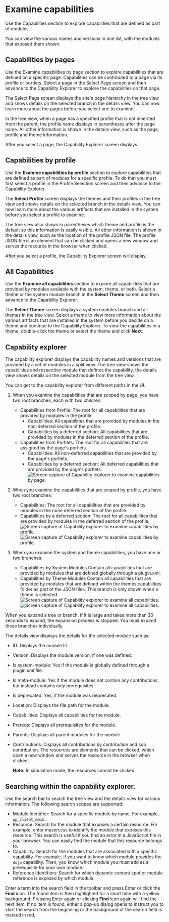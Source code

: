 # Examine capabilities

Use the Capabilities section to explore capabilities that are defined as part of modules.

You can view the various names and versions in one list, with the modules that exposed them shown.

## Capabilities by pages

Use the Examine capabilities by page section to explore capabilities that are defined on a specific page. Capabilities can be contributed to a page via its profile or portlets. Select a page in the Select Page screen and then advance to the Capability Explorer to explore the capabilities on that page.

The Select Page screen displays the site's page hierarchy in the tree view and shows details on the selected branch in the details view. You can now learn more about the pages before you select one to examine.

In the tree view, when a page has a specified profile that is not inherited from the parent, the profile name displays in parentheses after the page name. All other information is shown in the details view, such as the page, profile and theme information.

After you select a page, the Capability Explorer screen displays.

## Capabilities by profile

Use the **Examine capabilities by profile** section to explore capabilities that are defined as part of modules for a specific profile. To do that you must first select a profile in the Profile Selection screen and then advance to the Capability Explorer.

The **Select Profile** screen displays the themes and their profiles in the tree view and shows details on the selected branch in the details view. You can now learn more about the various artifacts that are installed in the system before you select a profile to examine.

The tree view also shows in parentheses which theme and profile is the default so this information is easily visible. All other information is shown in the details view, such as the location of the profile JSON file. The profile JSON file is an element that can be clicked and opens a new window and serves the resource in the browser when clicked.

After you select a profile, the Capability Explorer screen will display.

## All Capabilities

Use the **Examine all capabilities** section to explore all capabilities that are provided by modules available with the system, theme, or both. Select a theme or the system module branch in the **Select Theme** screen and then advance to the Capability Explorer.

The **Select Theme** screen displays a system modules branch and all themes in the tree view. Select a theme to view more information about the various artifacts that are installed in the system before you decide on a theme and continue to the Capability Explorer. To view the capabilities in a theme, double-click the theme or select the theme and click **Next**.

## Capability explorer

The capability explorer displays the capability names and versions that are provided by a set of modules in a split view. The tree view shows the capabilities and respective module that defines the capability, the details view shows details on the selected module from the tree view.

You can get to the capability explorer from different paths in the UI.

1.  When you examine the capabilities that are scoped by page, you have two root branches, each with two children:

    -   Capabilities from Profile: The root for all capabilities that are provided by modules in the profile.
        -   Capabilities: All capabilities that are provided by modules in the non-deferred section of the profile.
        -   Capabilities by a deferred section: All capabilities that are provided by modules in the deferred section of the profile.
    -   Capabilities from Portlets: The root for all capabilities that are assigned by the page's portlets.
        -   Capabilities: All non-deferred capabilities that are provided by the page's portlets.
        -   Capabilities by a deferred section: All deferred capabilities that are provided by the page's portlets.
    ![Screen capture of Capability explorer to examine capabilities by page.](../images/themeopt_an_mod_capabilityByPage_cf03.jpg)

2.  When you examine the capabilities that are scoped by profile, you have two root branches:

    -   Capabilities: The root for all capabilities that are provided by modules in the none deferred section of the profile.
    -   Capabilities by a deferred section: The root for all capabilities that are provided by modules in the deferred section of the profile.
    ![Screen capture of Capability explorer to examine capabilities by profile.](../images/themeopt_an_mod_capabilityByProfile_cf03.jpg)![Screen capture of Capability explorer to examine capabilities by profile.](../images/themeopt_an_capab_explorer_profile.JPG)

3.  When you examine the system and theme capabilities, you have one or two branches:

    -   Capabilities by System Modules Contain all capabilities that are provided by modules that are defined globally through a plugin.xml.
    -   Capabilities by Theme Modules Contain all capabilities that are provided by modules that are defined within the themes capabilities folder as part of the JSON files. This branch is only shown when a theme is selected.
    ![Screen capture of Capability explorer to examine all capabilities.](../images/themeopt_an_mod_allCapabilities_cf03.jpg)![Screen capture of Capability explorer to examine all capabilities.](../images/themeopt_an_capab_explorer_all.JPG)


When you expand a tree or branch, if it is large and takes more than 30 seconds to expand, the expansion process is stopped. You must expand those branches individually.

The details view displays the details for the selected module such as:

-   ID: Displays the module ID.
-   Version: Displays the module version, if one was defined.
-   Is system-module: Yes if the module is globally defined through a plugin.xml file.
-   Is meta-module: Yes if the module does not contain any contributions, but instead contains only prerequisites.
-   Is deprecated: Yes, if the module was deprecated.
-   Location: Displays the file path for the module.
-   Capabilities: Displays all capabilities for the module.
-   Prereqs: Displays all prerequisites for the module.
-   Parents: Displays all parent modules for the module
-   Contributions: Displays all contributions by contribution and sub contribution. The resources are elements that can be clicked, which open a new window and serves the resource in the browser when clicked.

    **Note:** In simulation mode, the resources cannot be clicked.


## Searching within the capability explorer.

Use the search bar to search the tree view and the details view for various information. The following search scopes are supported:

-   Module Identifier: Search for a specific module by name. For example, `wp_client_main`.
-   Resource: Search for the module that exposes a certain resource. For example, enter master.css to identify the module that exposes this resource. This search is useful if you find an error in a JavaScript file in your browser. You can easily find the module that this resource belongs to.
-   Capability: Search for the modules that are associated with a specific capability. For example, if you want to know which module provides the `dojo` capability. Then, you know which module you must add as a prerequisite for your own module.
-   Reference Identifiers: Search for which dynamic content spot or module reference is exposed by which module.

Enter a term into the search field in the toolbar and press Enter or click the **Find** icon. The found item is then highlighted for a short time with a yellow background. Pressing Enter again or clicking **Find** icon again will find the next item. If no item is found, either a pop-up dialog opens to instruct you to start the search from the beginning or the background of the search field is marked in red.


